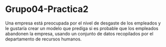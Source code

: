 # Grupo04-Practica2
Una empresa está preocupada por el nivel de desgaste de los empleados y le gustaría crear un modelo que prediga si es probable que los empleados abandonen la empresa, usando un conjunto de datos recopilados por el departamento de recursos humanos.
